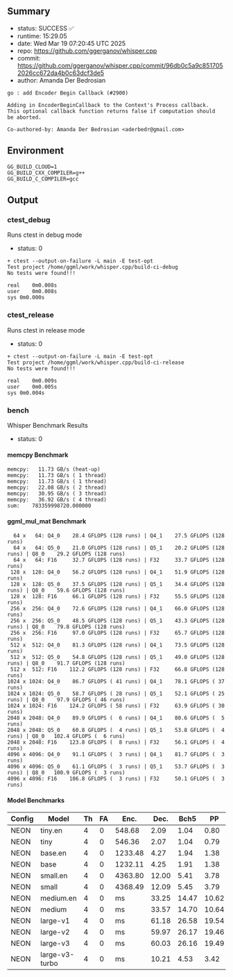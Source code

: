 ## Summary

- status:  SUCCESS ✅
- runtime: 15:29.05
- date:    Wed Mar 19 07:20:45 UTC 2025
- repo:    https://github.com/ggerganov/whisper.cpp
- commit:  https://github.com/ggerganov/whisper.cpp/commit/96db0c5a9c8517052026cc672da4b0c63dcf3de5
- author:  Amanda Der Bedrosian
```
go : add Encoder Begin Callback (#2900)

Adding in EncoderBeginCallback to the Context's Process callback.
This optional callback function returns false if computation should
be aborted.

Co-authored-by: Amanda Der Bedrosian <aderbedr@gmail.com>
```

## Environment

```
GG_BUILD_CLOUD=1
GG_BUILD_CXX_COMPILER=g++
GG_BUILD_C_COMPILER=gcc
```

## Output

### ctest_debug

Runs ctest in debug mode
- status: 0
```
+ ctest --output-on-failure -L main -E test-opt
Test project /home/ggml/work/whisper.cpp/build-ci-debug
No tests were found!!!

real	0m0.008s
user	0m0.008s
sys	0m0.000s
```
### ctest_release

Runs ctest in release mode
- status: 0
```
+ ctest --output-on-failure -L main -E test-opt
Test project /home/ggml/work/whisper.cpp/build-ci-release
No tests were found!!!

real	0m0.009s
user	0m0.005s
sys	0m0.004s
```
### bench

Whisper Benchmark Results
- status: 0
#### memcpy Benchmark

```
memcpy:   11.73 GB/s (heat-up)
memcpy:   11.73 GB/s ( 1 thread)
memcpy:   11.73 GB/s ( 1 thread)
memcpy:   22.08 GB/s ( 2 thread)
memcpy:   30.95 GB/s ( 3 thread)
memcpy:   36.92 GB/s ( 4 thread)
sum:    783359998720.000000
```

#### ggml_mul_mat Benchmark

```
  64 x   64: Q4_0    28.4 GFLOPS (128 runs) | Q4_1    27.5 GFLOPS (128 runs)
  64 x   64: Q5_0    21.0 GFLOPS (128 runs) | Q5_1    20.2 GFLOPS (128 runs) | Q8_0    29.2 GFLOPS (128 runs)
  64 x   64: F16     32.7 GFLOPS (128 runs) | F32     33.7 GFLOPS (128 runs)
 128 x  128: Q4_0    56.2 GFLOPS (128 runs) | Q4_1    51.9 GFLOPS (128 runs)
 128 x  128: Q5_0    37.5 GFLOPS (128 runs) | Q5_1    34.4 GFLOPS (128 runs) | Q8_0    59.6 GFLOPS (128 runs)
 128 x  128: F16     66.1 GFLOPS (128 runs) | F32     55.5 GFLOPS (128 runs)
 256 x  256: Q4_0    72.6 GFLOPS (128 runs) | Q4_1    66.0 GFLOPS (128 runs)
 256 x  256: Q5_0    48.5 GFLOPS (128 runs) | Q5_1    43.3 GFLOPS (128 runs) | Q8_0    79.8 GFLOPS (128 runs)
 256 x  256: F16     97.0 GFLOPS (128 runs) | F32     65.7 GFLOPS (128 runs)
 512 x  512: Q4_0    81.3 GFLOPS (128 runs) | Q4_1    73.5 GFLOPS (128 runs)
 512 x  512: Q5_0    54.8 GFLOPS (128 runs) | Q5_1    49.0 GFLOPS (128 runs) | Q8_0    91.7 GFLOPS (128 runs)
 512 x  512: F16    112.2 GFLOPS (128 runs) | F32     66.8 GFLOPS (128 runs)
1024 x 1024: Q4_0    86.7 GFLOPS ( 41 runs) | Q4_1    78.1 GFLOPS ( 37 runs)
1024 x 1024: Q5_0    58.7 GFLOPS ( 28 runs) | Q5_1    52.1 GFLOPS ( 25 runs) | Q8_0    97.9 GFLOPS ( 46 runs)
1024 x 1024: F16    124.2 GFLOPS ( 58 runs) | F32     63.9 GFLOPS ( 30 runs)
2048 x 2048: Q4_0    89.9 GFLOPS (  6 runs) | Q4_1    80.6 GFLOPS (  5 runs)
2048 x 2048: Q5_0    60.8 GFLOPS (  4 runs) | Q5_1    53.8 GFLOPS (  4 runs) | Q8_0   102.4 GFLOPS (  6 runs)
2048 x 2048: F16    123.8 GFLOPS (  8 runs) | F32     56.1 GFLOPS (  4 runs)
4096 x 4096: Q4_0    91.1 GFLOPS (  3 runs) | Q4_1    81.7 GFLOPS (  3 runs)
4096 x 4096: Q5_0    61.1 GFLOPS (  3 runs) | Q5_1    53.7 GFLOPS (  3 runs) | Q8_0   100.9 GFLOPS (  3 runs)
4096 x 4096: F16    106.8 GFLOPS (  3 runs) | F32     50.1 GFLOPS (  3 runs)
```

#### Model Benchmarks

|           Config |         Model |  Th |  FA |    Enc. |    Dec. |    Bch5 |      PP |  Commit |
|              --- |           --- | --- | --- |     --- |     --- |     --- |     --- |     --- |
|             NEON |       tiny.en |   4 |   0 |  548.68 |    2.09 |    1.04 |    0.80 | 96db0c5a |
|             NEON |          tiny |   4 |   0 |  546.36 |    2.07 |    1.04 |    0.79 | 96db0c5a |
|             NEON |       base.en |   4 |   0 | 1233.48 |    4.27 |    1.94 |    1.38 | 96db0c5a |
|             NEON |          base |   4 |   0 | 1232.11 |    4.25 |    1.91 |    1.38 | 96db0c5a |
|             NEON |      small.en |   4 |   0 | 4363.80 |   12.00 |    5.41 |    3.78 | 96db0c5a |
|             NEON |         small |   4 |   0 | 4368.49 |   12.09 |    5.45 |    3.79 | 96db0c5a |
|             NEON |     medium.en |   4 |   0 |      ms |   33.25 |   14.47 |   10.62 | 96db0c5a |
|             NEON |        medium |   4 |   0 |      ms |   33.57 |   14.70 |   10.64 | 96db0c5a |
|             NEON |      large-v1 |   4 |   0 |      ms |   61.18 |   26.58 |   19.54 | 96db0c5a |
|             NEON |      large-v2 |   4 |   0 |      ms |   59.97 |   26.17 |   19.46 | 96db0c5a |
|             NEON |      large-v3 |   4 |   0 |      ms |   60.03 |   26.16 |   19.49 | 96db0c5a |
|             NEON | large-v3-turbo |   4 |   0 |      ms |   10.21 |    4.53 |    3.42 | 96db0c5a |


